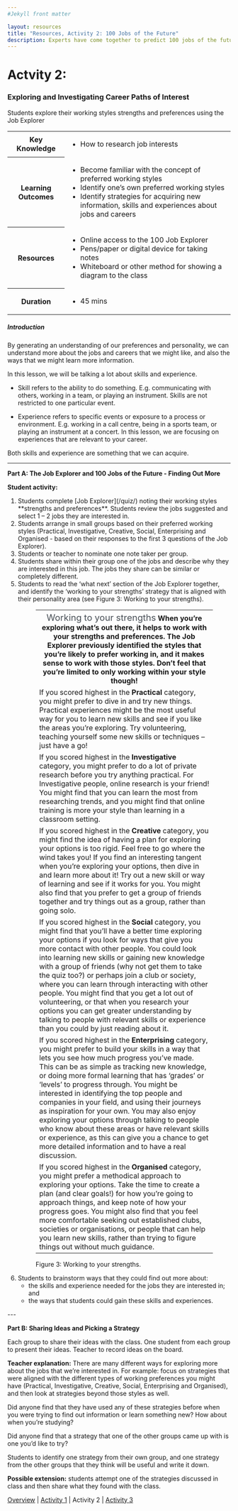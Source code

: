 ```yaml
---
#Jekyll front matter

layout: resources
title: "Resources, Activity 2: 100 Jobs of the Future"
description: Experts have come together to predict 100 jobs of the future.
---
```

# Actvity 2:
### Exploring and Investigating Career Paths of Interest

<p class="intro">Students explore their working styles strengths and preferences using the Job Explorer</p>

<table class="resource-summary">
  <tr><th>Key Knowledge</th> <td><ul><li>How to research job interests</li></ul></td></tr>
  <tr><th>Learning Outcomes</th> <td><ul><li>Become familiar with the concept of preferred working styles</li> <li>Identify one’s own preferred working styles</li> <li>Identify strategies for acquiring new information, skills and experiences about jobs and careers</li></ul></td></tr>
  <tr><th>Resources</th> <td><ul><li>Online access to the 100 Job Explorer</li>	<li>Pens/paper or digital device for taking notes</li>	<li>Whiteboard or other method for showing a diagram to the class</li></ul></td></tr>
  <tr><th>Duration</th> <td><ul><li>45 mins</li></ul></td></tr>
</table>

##### Introduction

By generating an understanding of our preferences and personality, we can understand more about the jobs and careers that we might like, and also the ways that we might learn more information.

In this lesson, we will be talking a lot about skills and experience.

*	Skill refers to the ability to do something. E.g. communicating with others, working in a team, or playing an instrument. Skills are not restricted to one particular event.

*	Experience refers to specific events or exposure to a process or environment. E.g. working in a call centre, being in a sports team, or playing an instrument at a concert. In this lesson, we are focusing on experiences that are relevant to your career.

Both skills and experience are something that we can acquire.

---

**Part A: The Job Explorer and 100 Jobs of the Future - Finding Out More**

**Student activity:**
<ol>
<li>Students complete [Job Explorer](/quiz/) noting their working styles **strengths and preferences**. Students review the jobs suggested and select 1 – 2 jobs they are interested in.</li>
<li>Students arrange in small groups based on their preferred working styles (Practical, Investigative, Creative, Social, Enterprising and Organised - based on their responses to the first 3 questions of the Job Explorer).</li>
<li>Students or teacher to nominate one note taker per group.</li>
<li>Students share within their group one of the jobs and describe why they are interested in this job. The jobs they share can be similar or completely different.</li>
<li>Students to read the ‘what next’ section of the Job Explorer together, and identify the ‘working to your strengths’ strategy that is aligned with their personality area (see Figure 3: Working to your strengths).
<figure class="resources">
  <table class="lined">
    <tr>
      <th style="border: none;" class="centered">
      <span style="font-weight: 400; font-size: 1.266em; color: #495057;">Working to your strengths</span>
      When you’re exploring what’s out there, it helps to work with your strengths and preferences. The Job Explorer previously identified the styles that you’re likely to prefer working in, and it makes sense to work with those styles. Don’t feel that you’re limited to only working within your style though!
      </th>
    </tr>
    <tr><td>If you scored highest in the <strong>Practical</strong> category, you might prefer to dive in and try new things. Practical experiences might be the most useful way for you to learn new skills and see if you like the areas you’re exploring. Try volunteering, teaching yourself some new skills or techniques – just have a go!</td></tr>
    <tr><td>If you scored highest in the <strong>Investigative</strong> category, you might prefer to do a lot of private research before you try anything practical. For Investigative people, online research is your friend! You might find that you can learn the most from researching trends, and you might find that online training is more your style than learning in a classroom setting.</td></tr>
    <tr><td>If you scored highest in the <strong>Creative</strong> category, you might find the idea of having a plan for exploring your options is too rigid. Feel free to go where the wind takes you! If you find an interesting tangent when you’re exploring your options, then dive in and learn more about it! Try out a new skill or way of learning and see if it works for you. You might also find that you prefer to get a group of friends together and try things out as a group, rather than going solo.</td></tr>
    <tr><td>If you scored highest in the <strong>Social</strong> category, you might find that you’ll have a better time exploring your options if you look for ways that give you more contact with other people. You could look into learning new skills or gaining new knowledge with a group of friends (why not get them to take the quiz too?) or perhaps join a club or society, where you can learn through interacting with other people. You might find that you get a lot out of volunteering, or that when you research your options you can get greater understanding by talking to people with relevant skills or experience than you could by just reading about it.</td></tr>
    <tr><td>If you scored highest in the <strong>Enterprising</strong> category, you might prefer to build your skills in a way that lets you see how much progress you’ve made. This can be as simple as tracking new knowledge, or doing more formal learning that has ‘grades’ or ‘levels’ to progress through. You might be interested in identifying the top people and companies in your field, and using their journeys as inspiration for your own. You may also enjoy exploring your options through talking to people who know about these areas or have relevant skills or experience, as this can give you a chance to get more detailed information and to have a real discussion.</td></tr>
    <tr><td>If you scored highest in the <strong>Organised</strong> category, you might prefer a methodical approach to exploring your options. Take the time to create a plan (and clear goals!) for how you’re going to approach things, and keep note of how your progress goes. You might also find that you feel more comfortable seeking out established clubs, societies or organisations, or people that can help you learn new skills, rather than trying to figure things out without much guidance.</td></tr>
  </table>
  <figcaption class="centered">Figure 3: Working to your strengths.</figcaption>
</figure>
</li>
<li>Students to brainstorm ways that they could find out more about:
  <ul>
    <li>the skills and experience needed for the jobs they are interested in; and</li>
    <li>the ways that students could gain these skills and experiences.</li>
  </ul>
</li>
</ol>
---

**Part B: Sharing Ideas and Picking a Strategy**

Each group to share their ideas with the class. One student from each group to present their ideas. Teacher to record ideas on the board.

**Teacher explanation:** There are many different ways for exploring more about the jobs that we’re interested in. For example: focus on strategies that were aligned with the different types of working preferences you might have (Practical, Investigative, Creative, Social, Enterprising and Organised), and then look at strategies beyond those styles as well.

Did anyone find that they have used any of these strategies before when you were trying to find out information or learn something new? How about when you’re studying?

Did anyone find that a strategy that one of the other groups came up with is one you’d like to try?

Students to identify one strategy from their own group, and one strategy from the other groups that they think will be useful and write it down.

**Possible extension:** students attempt one of the strategies discussed in class and then share what they found with the class.

<p class="report-pagination"><a href="/resources/">Overview</a> | <a href="/resources/activity1/">Activity 1</a> | <span>Activity 2</span> | <a href="/resources/activity3/">Activity 3</a></p>
